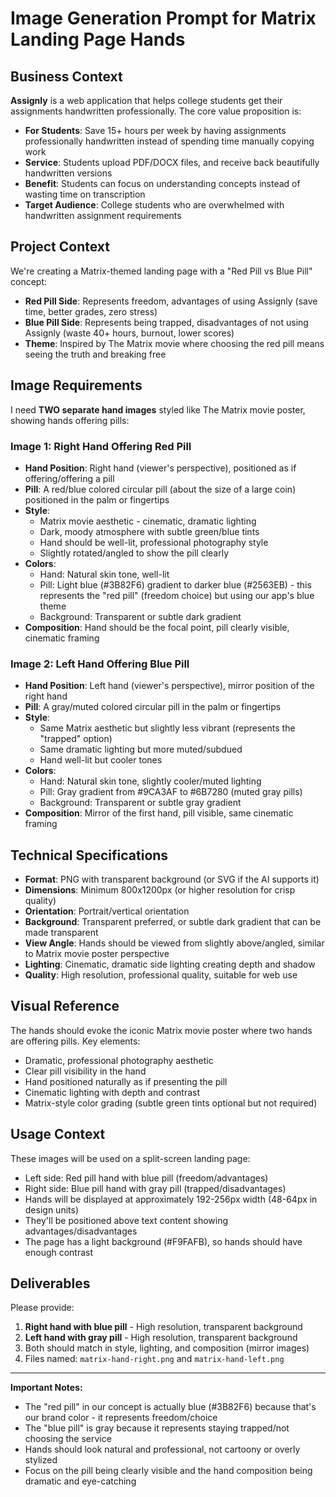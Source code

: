 # Image Generation Prompt for Matrix Landing Page Hands

## Business Context

**Assignly** is a web application that helps college students get their assignments handwritten professionally. The core value proposition is:
- **For Students**: Save 15+ hours per week by having assignments professionally handwritten instead of spending time manually copying work
- **Service**: Students upload PDF/DOCX files, and receive back beautifully handwritten versions
- **Benefit**: Students can focus on understanding concepts instead of wasting time on transcription
- **Target Audience**: College students who are overwhelmed with handwritten assignment requirements

## Project Context

We're creating a Matrix-themed landing page with a "Red Pill vs Blue Pill" concept:
- **Red Pill Side**: Represents freedom, advantages of using Assignly (save time, better grades, zero stress)
- **Blue Pill Side**: Represents being trapped, disadvantages of not using Assignly (waste 40+ hours, burnout, lower scores)
- **Theme**: Inspired by The Matrix movie where choosing the red pill means seeing the truth and breaking free

## Image Requirements

I need **TWO separate hand images** styled like The Matrix movie poster, showing hands offering pills:

### Image 1: Right Hand Offering Red Pill
- **Hand Position**: Right hand (viewer's perspective), positioned as if offering/offering a pill
- **Pill**: A red/blue colored circular pill (about the size of a large coin) positioned in the palm or fingertips
- **Style**: 
  - Matrix movie aesthetic - cinematic, dramatic lighting
  - Dark, moody atmosphere with subtle green/blue tints
  - Hand should be well-lit, professional photography style
  - Slightly rotated/angled to show the pill clearly
- **Colors**: 
  - Hand: Natural skin tone, well-lit
  - Pill: Light blue (#3B82F6) gradient to darker blue (#2563EB) - this represents the "red pill" (freedom choice) but using our app's blue theme
  - Background: Transparent or subtle dark gradient
- **Composition**: Hand should be the focal point, pill clearly visible, cinematic framing

### Image 2: Left Hand Offering Blue Pill
- **Hand Position**: Left hand (viewer's perspective), mirror position of the right hand
- **Pill**: A gray/muted colored circular pill in the palm or fingertips
- **Style**: 
  - Same Matrix aesthetic but slightly less vibrant (represents the "trapped" option)
  - Same dramatic lighting but more muted/subdued
  - Hand well-lit but cooler tones
- **Colors**:
  - Hand: Natural skin tone, slightly cooler/muted lighting
  - Pill: Gray gradient from #9CA3AF to #6B7280 (muted gray pills)
  - Background: Transparent or subtle gray gradient
- **Composition**: Mirror of the first hand, pill visible, same cinematic framing

## Technical Specifications

- **Format**: PNG with transparent background (or SVG if the AI supports it)
- **Dimensions**: Minimum 800x1200px (or higher resolution for crisp quality)
- **Orientation**: Portrait/vertical orientation
- **Background**: Transparent preferred, or subtle dark gradient that can be made transparent
- **View Angle**: Hands should be viewed from slightly above/angled, similar to Matrix movie poster perspective
- **Lighting**: Cinematic, dramatic side lighting creating depth and shadow
- **Quality**: High resolution, professional quality, suitable for web use

## Visual Reference

The hands should evoke the iconic Matrix movie poster where two hands are offering pills. Key elements:
- Dramatic, professional photography aesthetic
- Clear pill visibility in the hand
- Hand positioned naturally as if presenting the pill
- Cinematic lighting with depth and contrast
- Matrix-style color grading (subtle green tints optional but not required)

## Usage Context

These images will be used on a split-screen landing page:
- Left side: Red pill hand with blue pill (freedom/advantages)
- Right side: Blue pill hand with gray pill (trapped/disadvantages)
- Hands will be displayed at approximately 192-256px width (48-64px in design units)
- They'll be positioned above text content showing advantages/disadvantages
- The page has a light background (#F9FAFB), so hands should have enough contrast

## Deliverables

Please provide:
1. **Right hand with blue pill** - High resolution, transparent background
2. **Left hand with gray pill** - High resolution, transparent background
3. Both should match in style, lighting, and composition (mirror images)
4. Files named: `matrix-hand-right.png` and `matrix-hand-left.png`

---

**Important Notes:**
- The "red pill" in our concept is actually blue (#3B82F6) because that's our brand color - it represents freedom/choice
- The "blue pill" is gray because it represents staying trapped/not choosing the service
- Hands should look natural and professional, not cartoony or overly stylized
- Focus on the pill being clearly visible and the hand composition being dramatic and eye-catching

